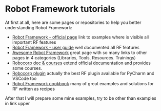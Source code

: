 # Robot Framework tutorials

At first at all, here are some pages or repositories to help you better understanding Robot Framework:
 
- [Robot Framework - official page](https://robotframework.org/#examples) link to examples where is visible all important RF features
- [Robot Framework - user guide](http://robotframework.org/robotframework/latest/RobotFrameworkUserGuide.html) well documented all RF features
- [Awesome Robot Framework](https://github.com/fkromer/awesome-robotframework) great page with so many links to other pages in 4 categories (Libraries, Tools, Resources. Trainings)
- [Robocorp doc & courses](https://robocorp.com/docs/) extend official documentation and provides some courses. 
- [Robocorp plugin](https://marketplace.visualstudio.com/items?itemName=robocorp.robocorp-code) actually the best RF plugin available for PyCharm and VSCode too 
- [Robot Framework cookbook](https://github.com/adrianyorke/robotframework-cookbook) many of great examples and solutions for RF written as recipes

After that I will prepare some mine examples, try to be other than examples in link upper
